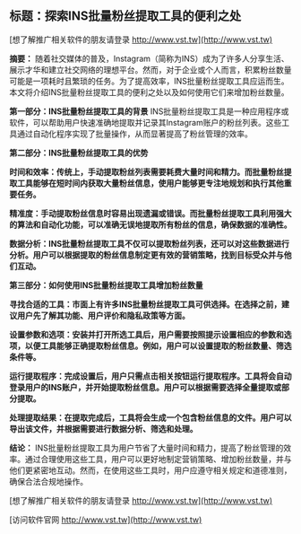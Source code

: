 ## **标题：探索INS批量粉丝提取工具的便利之处**

[想了解推广相关软件的朋友请登录 http://www.vst.tw](http://www.vst.tw)

**摘要：**
随着社交媒体的普及，Instagram（简称为INS）成为了许多人分享生活、展示才华和建立社交网络的理想平台。然而，对于企业或个人而言，积累粉丝数量可能是一项耗时且繁琐的任务。为了提高效率，INS批量粉丝提取工具应运而生。本文将介绍INS批量粉丝提取工具的便利之处以及如何使用它们来增加粉丝数量。

**第一部分：INS批量粉丝提取工具的背景**
INS批量粉丝提取工具是一种应用程序或软件，可以帮助用户快速准确地提取并记录其Instagram账户的粉丝列表。这些工具通过自动化程序实现了批量操作，从而显著提高了粉丝管理的效率。

**第二部分：INS批量粉丝提取工具的优势**

**时间和效率：传统上，手动提取粉丝列表需要耗费大量时间和精力。而批量粉丝提取工具能够在短时间内获取大量粉丝信息，使用户能够更专注地规划和执行其他重要任务。**

**精准度：手动提取粉丝信息时容易出现遗漏或错误。而批量粉丝提取工具利用强大的算法和自动化功能，可以准确无误地提取所有粉丝的信息，确保数据的准确性。**

**数据分析：INS批量粉丝提取工具不仅可以提取粉丝列表，还可以对这些数据进行分析。用户可以根据提取的粉丝信息制定更有效的营销策略，找到目标受众并与他们互动。**

**第三部分：如何使用INS批量粉丝提取工具增加粉丝数量**

**寻找合适的工具：市面上有许多INS批量粉丝提取工具可供选择。在选择之前，建议用户先了解其功能、用户评价和隐私政策等方面。**

**设置参数和选项：安装并打开所选工具后，用户需要按照提示设置相应的参数和选项，以便工具能够正确提取粉丝信息。例如，用户可以设置提取的粉丝数量、筛选条件等。**

**运行提取程序：完成设置后，用户只需点击相关按钮运行提取程序。工具将会自动登录用户的INS账户，并开始提取粉丝信息。用户可以根据需要选择全量提取或部分提取。**

**处理提取结果：在提取完成后，工具将会生成一个包含粉丝信息的文件。用户可以导出该文件，并根据需要进行数据分析、筛选和处理。**

**结论：**
INS批量粉丝提取工具为用户节省了大量时间和精力，提高了粉丝管理的效率。通过合理使用这些工具，用户可以更好地制定营销策略、增加粉丝数量，并与他们更紧密地互动。然而，在使用这些工具时，用户应遵守相关规定和道德准则，确保合法合规地操作。

[想了解推广相关软件的朋友请登录 http://www.vst.tw](http://www.vst.tw)


[访问软件官网 http://www.vst.tw](http://www.vst.tw)
